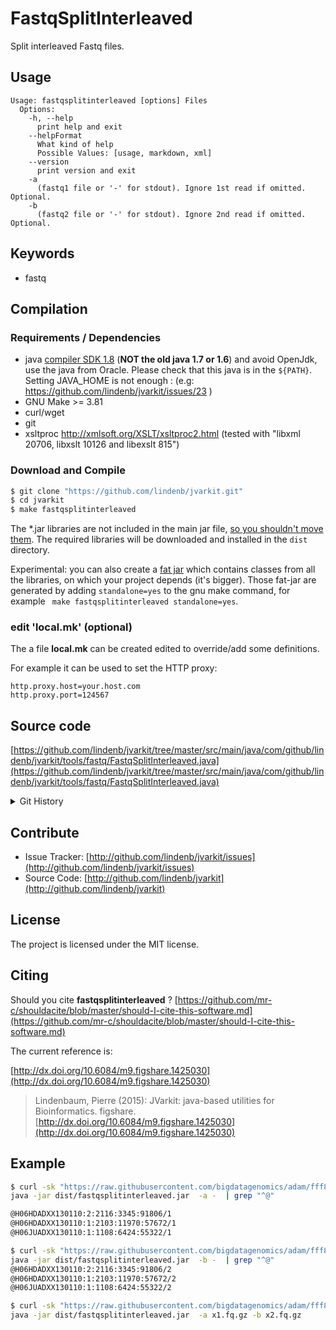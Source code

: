 # FastqSplitInterleaved

Split interleaved Fastq files.


## Usage

```
Usage: fastqsplitinterleaved [options] Files
  Options:
    -h, --help
      print help and exit
    --helpFormat
      What kind of help
      Possible Values: [usage, markdown, xml]
    --version
      print version and exit
    -a
      (fastq1 file or '-' for stdout). Ignore 1st read if omitted. Optional.
    -b
      (fastq2 file or '-' for stdout). Ignore 2nd read if omitted. Optional.

```


## Keywords

 * fastq


## Compilation

### Requirements / Dependencies

* java [compiler SDK 1.8](http://www.oracle.com/technetwork/java/index.html) (**NOT the old java 1.7 or 1.6**) and avoid OpenJdk, use the java from Oracle. Please check that this java is in the `${PATH}`. Setting JAVA_HOME is not enough : (e.g: https://github.com/lindenb/jvarkit/issues/23 )
* GNU Make >= 3.81
* curl/wget
* git
* xsltproc http://xmlsoft.org/XSLT/xsltproc2.html (tested with "libxml 20706, libxslt 10126 and libexslt 815")


### Download and Compile

```bash
$ git clone "https://github.com/lindenb/jvarkit.git"
$ cd jvarkit
$ make fastqsplitinterleaved
```

The *.jar libraries are not included in the main jar file, [so you shouldn't move them](https://github.com/lindenb/jvarkit/issues/15#issuecomment-140099011 ).
The required libraries will be downloaded and installed in the `dist` directory.

Experimental: you can also create a [fat jar](https://stackoverflow.com/questions/19150811/) which contains classes from all the libraries, on which your project depends (it's bigger). Those fat-jar are generated by adding `standalone=yes` to the gnu make command, for example ` make fastqsplitinterleaved standalone=yes`.

### edit 'local.mk' (optional)

The a file **local.mk** can be created edited to override/add some definitions.

For example it can be used to set the HTTP proxy:

```
http.proxy.host=your.host.com
http.proxy.port=124567
```
## Source code 

[https://github.com/lindenb/jvarkit/tree/master/src/main/java/com/github/lindenb/jvarkit/tools/fastq/FastqSplitInterleaved.java](https://github.com/lindenb/jvarkit/tree/master/src/main/java/com/github/lindenb/jvarkit/tools/fastq/FastqSplitInterleaved.java)


<details>
<summary>Git History</summary>

```
Fri May 12 19:41:30 2017 +0200 ; fix make, empty doc ; https://github.com/lindenb/jvarkit/commit/52fcf6d46a779fd7153ebc032fae643d2e266e7e
Fri May 12 18:07:46 2017 +0200 ; cont ; https://github.com/lindenb/jvarkit/commit/ca96bce803826964a65de33455e5231ffa6ea9bd
Tue Apr 18 13:24:50 2017 +0200 ; cont-cleanup ; https://github.com/lindenb/jvarkit/commit/a86c8971fe5ebb3f8de175c75e78f2d0e5325cfd
Fri Jun 17 13:56:39 2016 +0200 ; cont ; https://github.com/lindenb/jvarkit/commit/865252a44fc018f46b4280788cec65a1383dcc18
Mon Sep 1 15:47:33 2014 +0200 ; fix error in shuffle. pubmed filter js ; https://github.com/lindenb/jvarkit/commit/1c690742a61ba809e342eacd5d2a214134bfab72
Mon Sep 1 12:18:15 2014 +0200 ; split interleaved fastq ; https://github.com/lindenb/jvarkit/commit/5be82f90e563427ea157e3ecdbba1922a0dc37a3
```

</details>

## Contribute

- Issue Tracker: [http://github.com/lindenb/jvarkit/issues](http://github.com/lindenb/jvarkit/issues)
- Source Code: [http://github.com/lindenb/jvarkit](http://github.com/lindenb/jvarkit)

## License

The project is licensed under the MIT license.

## Citing

Should you cite **fastqsplitinterleaved** ? [https://github.com/mr-c/shouldacite/blob/master/should-I-cite-this-software.md](https://github.com/mr-c/shouldacite/blob/master/should-I-cite-this-software.md)

The current reference is:

[http://dx.doi.org/10.6084/m9.figshare.1425030](http://dx.doi.org/10.6084/m9.figshare.1425030)

> Lindenbaum, Pierre (2015): JVarkit: java-based utilities for Bioinformatics. figshare.
> [http://dx.doi.org/10.6084/m9.figshare.1425030](http://dx.doi.org/10.6084/m9.figshare.1425030)


## Example

```bash
$ curl -sk "https://raw.githubusercontent.com/bigdatagenomics/adam/fff8ae259e8f6958eefd8de9a3ec39d33392fb21/adam-core/src/test/resources/interleaved_fastq_sample1.fq" |\
java -jar dist/fastqsplitinterleaved.jar  -a -  | grep "^@"

@H06HDADXX130110:2:2116:3345:91806/1
@H06HDADXX130110:1:2103:11970:57672/1
@H06JUADXX130110:1:1108:6424:55322/1

$ curl -sk "https://raw.githubusercontent.com/bigdatagenomics/adam/fff8ae259e8f6958eefd8de9a3ec39d33392fb21/adam-core/src/test/resources/interleaved_fastq_sample1.fq" |\
java -jar dist/fastqsplitinterleaved.jar  -b -  | grep "^@"
@H06HDADXX130110:2:2116:3345:91806/2
@H06HDADXX130110:1:2103:11970:57672/2
@H06JUADXX130110:1:1108:6424:55322/2

$ curl -sk "https://raw.githubusercontent.com/bigdatagenomics/adam/fff8ae259e8f6958eefd8de9a3ec39d33392fb21/adam-core/src/test/resources/interleaved_fastq_sample1.fq" |\
java -jar dist/fastqsplitinterleaved.jar  -a x1.fq.gz -b x2.fq.gz


